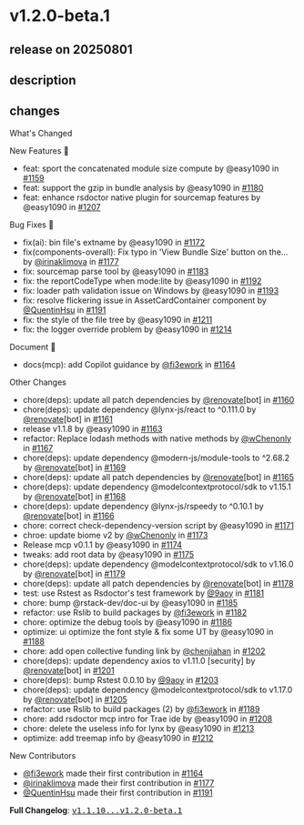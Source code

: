 # v1.2.0-beta.1

## release on 20250801
## description
## changes
What's Changed

New Features 🎉

* feat: sport the concatenated module size compute by @easy1090 in <a class="issue-link js-issue-link" data-error-text="Failed to load title" data-id="3206163092" data-permission-text="Title is private" data-url="https://github.com/web-infra-dev/rsdoctor/issues/1159" data-hovercard-type="pull_request" data-hovercard-url="/web-infra-dev/rsdoctor/pull/1159/hovercard" href="https://github.com/web-infra-dev/rsdoctor/pull/1159">#1159</a>
* feat: support the gzip in bundle analysis by @easy1090 in <a class="issue-link js-issue-link" data-error-text="Failed to load title" data-id="3247023421" data-permission-text="Title is private" data-url="https://github.com/web-infra-dev/rsdoctor/issues/1180" data-hovercard-type="pull_request" data-hovercard-url="/web-infra-dev/rsdoctor/pull/1180/hovercard" href="https://github.com/web-infra-dev/rsdoctor/pull/1180">#1180</a>
* feat: enhance rsdoctor native plugin for sourcemap features by @easy1090 in <a class="issue-link js-issue-link" data-error-text="Failed to load title" data-id="3276200789" data-permission-text="Title is private" data-url="https://github.com/web-infra-dev/rsdoctor/issues/1207" data-hovercard-type="pull_request" data-hovercard-url="/web-infra-dev/rsdoctor/pull/1207/hovercard" href="https://github.com/web-infra-dev/rsdoctor/pull/1207">#1207</a>

Bug Fixes 🐞

* fix(ai): bin file's extname by @easy1090 in <a class="issue-link js-issue-link" data-error-text="Failed to load title" data-id="3238665724" data-permission-text="Title is private" data-url="https://github.com/web-infra-dev/rsdoctor/issues/1172" data-hovercard-type="pull_request" data-hovercard-url="/web-infra-dev/rsdoctor/pull/1172/hovercard" href="https://github.com/web-infra-dev/rsdoctor/pull/1172">#1172</a>
* fix(components-overall): Fix typo in 'View Bundle Size' button on the… by <a class="user-mention notranslate" data-hovercard-type="user" data-hovercard-url="/users/irinaklimova/hovercard" data-octo-click="hovercard-link-click" data-octo-dimensions="link_type:self" href="https://github.com/irinaklimova">@irinaklimova</a> in <a class="issue-link js-issue-link" data-error-text="Failed to load title" data-id="3246385038" data-permission-text="Title is private" data-url="https://github.com/web-infra-dev/rsdoctor/issues/1177" data-hovercard-type="pull_request" data-hovercard-url="/web-infra-dev/rsdoctor/pull/1177/hovercard" href="https://github.com/web-infra-dev/rsdoctor/pull/1177">#1177</a>
* fix: sourcemap parse tool by @easy1090 in <a class="issue-link js-issue-link" data-error-text="Failed to load title" data-id="3248509964" data-permission-text="Title is private" data-url="https://github.com/web-infra-dev/rsdoctor/issues/1183" data-hovercard-type="pull_request" data-hovercard-url="/web-infra-dev/rsdoctor/pull/1183/hovercard" href="https://github.com/web-infra-dev/rsdoctor/pull/1183">#1183</a>
* fix: the reportCodeType when mode:lite by @easy1090 in <a class="issue-link js-issue-link" data-error-text="Failed to load title" data-id="3254993696" data-permission-text="Title is private" data-url="https://github.com/web-infra-dev/rsdoctor/issues/1192" data-hovercard-type="pull_request" data-hovercard-url="/web-infra-dev/rsdoctor/pull/1192/hovercard" href="https://github.com/web-infra-dev/rsdoctor/pull/1192">#1192</a>
* fix: loader path validation issue on Windows by @easy1090 in <a class="issue-link js-issue-link" data-error-text="Failed to load title" data-id="3255143744" data-permission-text="Title is private" data-url="https://github.com/web-infra-dev/rsdoctor/issues/1193" data-hovercard-type="pull_request" data-hovercard-url="/web-infra-dev/rsdoctor/pull/1193/hovercard" href="https://github.com/web-infra-dev/rsdoctor/pull/1193">#1193</a>
* fix: resolve flickering issue in AssetCardContainer component by <a class="user-mention notranslate" data-hovercard-type="user" data-hovercard-url="/users/QuentinHsu/hovercard" data-octo-click="hovercard-link-click" data-octo-dimensions="link_type:self" href="https://github.com/QuentinHsu">@QuentinHsu</a> in <a class="issue-link js-issue-link" data-error-text="Failed to load title" data-id="3253111278" data-permission-text="Title is private" data-url="https://github.com/web-infra-dev/rsdoctor/issues/1191" data-hovercard-type="pull_request" data-hovercard-url="/web-infra-dev/rsdoctor/pull/1191/hovercard" href="https://github.com/web-infra-dev/rsdoctor/pull/1191">#1191</a>
* fix: the style of the file tree by @easy1090 in <a class="issue-link js-issue-link" data-error-text="Failed to load title" data-id="3279050004" data-permission-text="Title is private" data-url="https://github.com/web-infra-dev/rsdoctor/issues/1211" data-hovercard-type="pull_request" data-hovercard-url="/web-infra-dev/rsdoctor/pull/1211/hovercard" href="https://github.com/web-infra-dev/rsdoctor/pull/1211">#1211</a>
* fix: the logger override problem by @easy1090 in <a class="issue-link js-issue-link" data-error-text="Failed to load title" data-id="3279815025" data-permission-text="Title is private" data-url="https://github.com/web-infra-dev/rsdoctor/issues/1214" data-hovercard-type="pull_request" data-hovercard-url="/web-infra-dev/rsdoctor/pull/1214/hovercard" href="https://github.com/web-infra-dev/rsdoctor/pull/1214">#1214</a>

Document 📖

* docs(mcp): add Copilot guidance by <a class="user-mention notranslate" data-hovercard-type="user" data-hovercard-url="/users/fi3ework/hovercard" data-octo-click="hovercard-link-click" data-octo-dimensions="link_type:self" href="https://github.com/fi3ework">@fi3ework</a> in <a class="issue-link js-issue-link" data-error-text="Failed to load title" data-id="3217785993" data-permission-text="Title is private" data-url="https://github.com/web-infra-dev/rsdoctor/issues/1164" data-hovercard-type="pull_request" data-hovercard-url="/web-infra-dev/rsdoctor/pull/1164/hovercard" href="https://github.com/web-infra-dev/rsdoctor/pull/1164">#1164</a>

Other Changes

* chore(deps): update all patch dependencies by <a class="user-mention notranslate" data-hovercard-type="user" data-hovercard-url="/users/renovate/hovercard" data-octo-click="hovercard-link-click" data-octo-dimensions="link_type:self" href="https://github.com/renovate">@renovate</a>[bot] in <a class="issue-link js-issue-link" data-error-text="Failed to load title" data-id="3207370516" data-permission-text="Title is private" data-url="https://github.com/web-infra-dev/rsdoctor/issues/1160" data-hovercard-type="pull_request" data-hovercard-url="/web-infra-dev/rsdoctor/pull/1160/hovercard" href="https://github.com/web-infra-dev/rsdoctor/pull/1160">#1160</a>
* chore(deps): update dependency @lynx-js/react to ^0.111.0 by <a class="user-mention notranslate" data-hovercard-type="user" data-hovercard-url="/users/renovate/hovercard" data-octo-click="hovercard-link-click" data-octo-dimensions="link_type:self" href="https://github.com/renovate">@renovate</a>[bot] in <a class="issue-link js-issue-link" data-error-text="Failed to load title" data-id="3207371349" data-permission-text="Title is private" data-url="https://github.com/web-infra-dev/rsdoctor/issues/1161" data-hovercard-type="pull_request" data-hovercard-url="/web-infra-dev/rsdoctor/pull/1161/hovercard" href="https://github.com/web-infra-dev/rsdoctor/pull/1161">#1161</a>
* release v1.1.8 by @easy1090 in <a class="issue-link js-issue-link" data-error-text="Failed to load title" data-id="3208235545" data-permission-text="Title is private" data-url="https://github.com/web-infra-dev/rsdoctor/issues/1163" data-hovercard-type="pull_request" data-hovercard-url="/web-infra-dev/rsdoctor/pull/1163/hovercard" href="https://github.com/web-infra-dev/rsdoctor/pull/1163">#1163</a>
* refactor: Replace lodash methods with native methods by <a class="user-mention notranslate" data-hovercard-type="user" data-hovercard-url="/users/wChenonly/hovercard" data-octo-click="hovercard-link-click" data-octo-dimensions="link_type:self" href="https://github.com/wChenonly">@wChenonly</a> in <a class="issue-link js-issue-link" data-error-text="Failed to load title" data-id="3227115346" data-permission-text="Title is private" data-url="https://github.com/web-infra-dev/rsdoctor/issues/1167" data-hovercard-type="pull_request" data-hovercard-url="/web-infra-dev/rsdoctor/pull/1167/hovercard" href="https://github.com/web-infra-dev/rsdoctor/pull/1167">#1167</a>
* chore(deps): update dependency @modern-js/module-tools to ^2.68.2 by <a class="user-mention notranslate" data-hovercard-type="user" data-hovercard-url="/users/renovate/hovercard" data-octo-click="hovercard-link-click" data-octo-dimensions="link_type:self" href="https://github.com/renovate">@renovate</a>[bot] in <a class="issue-link js-issue-link" data-error-text="Failed to load title" data-id="3227240727" data-permission-text="Title is private" data-url="https://github.com/web-infra-dev/rsdoctor/issues/1169" data-hovercard-type="pull_request" data-hovercard-url="/web-infra-dev/rsdoctor/pull/1169/hovercard" href="https://github.com/web-infra-dev/rsdoctor/pull/1169">#1169</a>
* chore(deps): update all patch dependencies by <a class="user-mention notranslate" data-hovercard-type="user" data-hovercard-url="/users/renovate/hovercard" data-octo-click="hovercard-link-click" data-octo-dimensions="link_type:self" href="https://github.com/renovate">@renovate</a>[bot] in <a class="issue-link js-issue-link" data-error-text="Failed to load title" data-id="3227100429" data-permission-text="Title is private" data-url="https://github.com/web-infra-dev/rsdoctor/issues/1165" data-hovercard-type="pull_request" data-hovercard-url="/web-infra-dev/rsdoctor/pull/1165/hovercard" href="https://github.com/web-infra-dev/rsdoctor/pull/1165">#1165</a>
* chore(deps): update dependency @modelcontextprotocol/sdk to v1.15.1 by <a class="user-mention notranslate" data-hovercard-type="user" data-hovercard-url="/users/renovate/hovercard" data-octo-click="hovercard-link-click" data-octo-dimensions="link_type:self" href="https://github.com/renovate">@renovate</a>[bot] in <a class="issue-link js-issue-link" data-error-text="Failed to load title" data-id="3227239791" data-permission-text="Title is private" data-url="https://github.com/web-infra-dev/rsdoctor/issues/1168" data-hovercard-type="pull_request" data-hovercard-url="/web-infra-dev/rsdoctor/pull/1168/hovercard" href="https://github.com/web-infra-dev/rsdoctor/pull/1168">#1168</a>
* chore(deps): update dependency @lynx-js/rspeedy to ^0.10.1 by <a class="user-mention notranslate" data-hovercard-type="user" data-hovercard-url="/users/renovate/hovercard" data-octo-click="hovercard-link-click" data-octo-dimensions="link_type:self" href="https://github.com/renovate">@renovate</a>[bot] in <a class="issue-link js-issue-link" data-error-text="Failed to load title" data-id="3227101676" data-permission-text="Title is private" data-url="https://github.com/web-infra-dev/rsdoctor/issues/1166" data-hovercard-type="pull_request" data-hovercard-url="/web-infra-dev/rsdoctor/pull/1166/hovercard" href="https://github.com/web-infra-dev/rsdoctor/pull/1166">#1166</a>
* chore: correct check-dependency-version script by @easy1090 in <a class="issue-link js-issue-link" data-error-text="Failed to load title" data-id="3238255857" data-permission-text="Title is private" data-url="https://github.com/web-infra-dev/rsdoctor/issues/1171" data-hovercard-type="pull_request" data-hovercard-url="/web-infra-dev/rsdoctor/pull/1171/hovercard" href="https://github.com/web-infra-dev/rsdoctor/pull/1171">#1171</a>
* chroe: update biome v2 by <a class="user-mention notranslate" data-hovercard-type="user" data-hovercard-url="/users/wChenonly/hovercard" data-octo-click="hovercard-link-click" data-octo-dimensions="link_type:self" href="https://github.com/wChenonly">@wChenonly</a> in <a class="issue-link js-issue-link" data-error-text="Failed to load title" data-id="3241709033" data-permission-text="Title is private" data-url="https://github.com/web-infra-dev/rsdoctor/issues/1173" data-hovercard-type="pull_request" data-hovercard-url="/web-infra-dev/rsdoctor/pull/1173/hovercard" href="https://github.com/web-infra-dev/rsdoctor/pull/1173">#1173</a>
* Release mcp v0.1.1 by @easy1090 in <a class="issue-link js-issue-link" data-error-text="Failed to load title" data-id="3241760394" data-permission-text="Title is private" data-url="https://github.com/web-infra-dev/rsdoctor/issues/1174" data-hovercard-type="pull_request" data-hovercard-url="/web-infra-dev/rsdoctor/pull/1174/hovercard" href="https://github.com/web-infra-dev/rsdoctor/pull/1174">#1174</a>
* tweaks: add root data by @easy1090 in <a class="issue-link js-issue-link" data-error-text="Failed to load title" data-id="3242294054" data-permission-text="Title is private" data-url="https://github.com/web-infra-dev/rsdoctor/issues/1175" data-hovercard-type="pull_request" data-hovercard-url="/web-infra-dev/rsdoctor/pull/1175/hovercard" href="https://github.com/web-infra-dev/rsdoctor/pull/1175">#1175</a>
* chore(deps): update dependency @modelcontextprotocol/sdk to v1.16.0 by <a class="user-mention notranslate" data-hovercard-type="user" data-hovercard-url="/users/renovate/hovercard" data-octo-click="hovercard-link-click" data-octo-dimensions="link_type:self" href="https://github.com/renovate">@renovate</a>[bot] in <a class="issue-link js-issue-link" data-error-text="Failed to load title" data-id="3247011243" data-permission-text="Title is private" data-url="https://github.com/web-infra-dev/rsdoctor/issues/1179" data-hovercard-type="pull_request" data-hovercard-url="/web-infra-dev/rsdoctor/pull/1179/hovercard" href="https://github.com/web-infra-dev/rsdoctor/pull/1179">#1179</a>
* chore(deps): update all patch dependencies by <a class="user-mention notranslate" data-hovercard-type="user" data-hovercard-url="/users/renovate/hovercard" data-octo-click="hovercard-link-click" data-octo-dimensions="link_type:self" href="https://github.com/renovate">@renovate</a>[bot] in <a class="issue-link js-issue-link" data-error-text="Failed to load title" data-id="3247010649" data-permission-text="Title is private" data-url="https://github.com/web-infra-dev/rsdoctor/issues/1178" data-hovercard-type="pull_request" data-hovercard-url="/web-infra-dev/rsdoctor/pull/1178/hovercard" href="https://github.com/web-infra-dev/rsdoctor/pull/1178">#1178</a>
* test: use Rstest as Rsdoctor's test framework by <a class="user-mention notranslate" data-hovercard-type="user" data-hovercard-url="/users/9aoy/hovercard" data-octo-click="hovercard-link-click" data-octo-dimensions="link_type:self" href="https://github.com/9aoy">@9aoy</a> in <a class="issue-link js-issue-link" data-error-text="Failed to load title" data-id="3247599131" data-permission-text="Title is private" data-url="https://github.com/web-infra-dev/rsdoctor/issues/1181" data-hovercard-type="pull_request" data-hovercard-url="/web-infra-dev/rsdoctor/pull/1181/hovercard" href="https://github.com/web-infra-dev/rsdoctor/pull/1181">#1181</a>
* chore: bump @rstack-dev/doc-ui by @easy1090 in <a class="issue-link js-issue-link" data-error-text="Failed to load title" data-id="3250862971" data-permission-text="Title is private" data-url="https://github.com/web-infra-dev/rsdoctor/issues/1185" data-hovercard-type="pull_request" data-hovercard-url="/web-infra-dev/rsdoctor/pull/1185/hovercard" href="https://github.com/web-infra-dev/rsdoctor/pull/1185">#1185</a>
* refactor: use Rslib to build packages by <a class="user-mention notranslate" data-hovercard-type="user" data-hovercard-url="/users/fi3ework/hovercard" data-octo-click="hovercard-link-click" data-octo-dimensions="link_type:self" href="https://github.com/fi3ework">@fi3ework</a> in <a class="issue-link js-issue-link" data-error-text="Failed to load title" data-id="3248477435" data-permission-text="Title is private" data-url="https://github.com/web-infra-dev/rsdoctor/issues/1182" data-hovercard-type="pull_request" data-hovercard-url="/web-infra-dev/rsdoctor/pull/1182/hovercard" href="https://github.com/web-infra-dev/rsdoctor/pull/1182">#1182</a>
* chore: optimize the debug tools by @easy1090 in <a class="issue-link js-issue-link" data-error-text="Failed to load title" data-id="3250879076" data-permission-text="Title is private" data-url="https://github.com/web-infra-dev/rsdoctor/issues/1186" data-hovercard-type="pull_request" data-hovercard-url="/web-infra-dev/rsdoctor/pull/1186/hovercard" href="https://github.com/web-infra-dev/rsdoctor/pull/1186">#1186</a>
* optimize: ui optimize the font style & fix some UT by @easy1090 in <a class="issue-link js-issue-link" data-error-text="Failed to load title" data-id="3252203306" data-permission-text="Title is private" data-url="https://github.com/web-infra-dev/rsdoctor/issues/1188" data-hovercard-type="pull_request" data-hovercard-url="/web-infra-dev/rsdoctor/pull/1188/hovercard" href="https://github.com/web-infra-dev/rsdoctor/pull/1188">#1188</a>
* chore: add open collective funding link by <a class="user-mention notranslate" data-hovercard-type="user" data-hovercard-url="/users/chenjiahan/hovercard" data-octo-click="hovercard-link-click" data-octo-dimensions="link_type:self" href="https://github.com/chenjiahan">@chenjiahan</a> in <a class="issue-link js-issue-link" data-error-text="Failed to load title" data-id="3258336449" data-permission-text="Title is private" data-url="https://github.com/web-infra-dev/rsdoctor/issues/1202" data-hovercard-type="pull_request" data-hovercard-url="/web-infra-dev/rsdoctor/pull/1202/hovercard" href="https://github.com/web-infra-dev/rsdoctor/pull/1202">#1202</a>
* chore(deps): update dependency axios to v1.11.0 [security] by <a class="user-mention notranslate" data-hovercard-type="user" data-hovercard-url="/users/renovate/hovercard" data-octo-click="hovercard-link-click" data-octo-dimensions="link_type:self" href="https://github.com/renovate">@renovate</a>[bot] in <a class="issue-link js-issue-link" data-error-text="Failed to load title" data-id="3257623603" data-permission-text="Title is private" data-url="https://github.com/web-infra-dev/rsdoctor/issues/1201" data-hovercard-type="pull_request" data-hovercard-url="/web-infra-dev/rsdoctor/pull/1201/hovercard" href="https://github.com/web-infra-dev/rsdoctor/pull/1201">#1201</a>
* chore(deps): bump Rstest 0.0.10 by <a class="user-mention notranslate" data-hovercard-type="user" data-hovercard-url="/users/9aoy/hovercard" data-octo-click="hovercard-link-click" data-octo-dimensions="link_type:self" href="https://github.com/9aoy">@9aoy</a> in <a class="issue-link js-issue-link" data-error-text="Failed to load title" data-id="3259648755" data-permission-text="Title is private" data-url="https://github.com/web-infra-dev/rsdoctor/issues/1203" data-hovercard-type="pull_request" data-hovercard-url="/web-infra-dev/rsdoctor/pull/1203/hovercard" href="https://github.com/web-infra-dev/rsdoctor/pull/1203">#1203</a>
* chore(deps): update dependency @modelcontextprotocol/sdk to v1.17.0 by <a class="user-mention notranslate" data-hovercard-type="user" data-hovercard-url="/users/renovate/hovercard" data-octo-click="hovercard-link-click" data-octo-dimensions="link_type:self" href="https://github.com/renovate">@renovate</a>[bot] in <a class="issue-link js-issue-link" data-error-text="Failed to load title" data-id="3267923310" data-permission-text="Title is private" data-url="https://github.com/web-infra-dev/rsdoctor/issues/1205" data-hovercard-type="pull_request" data-hovercard-url="/web-infra-dev/rsdoctor/pull/1205/hovercard" href="https://github.com/web-infra-dev/rsdoctor/pull/1205">#1205</a>
* refactor: use Rslib to build packages (2) by <a class="user-mention notranslate" data-hovercard-type="user" data-hovercard-url="/users/fi3ework/hovercard" data-octo-click="hovercard-link-click" data-octo-dimensions="link_type:self" href="https://github.com/fi3ework">@fi3ework</a> in <a class="issue-link js-issue-link" data-error-text="Failed to load title" data-id="3252445634" data-permission-text="Title is private" data-url="https://github.com/web-infra-dev/rsdoctor/issues/1189" data-hovercard-type="pull_request" data-hovercard-url="/web-infra-dev/rsdoctor/pull/1189/hovercard" href="https://github.com/web-infra-dev/rsdoctor/pull/1189">#1189</a>
* chore: add rsdoctor mcp intro for Trae ide by @easy1090 in <a class="issue-link js-issue-link" data-error-text="Failed to load title" data-id="3276614599" data-permission-text="Title is private" data-url="https://github.com/web-infra-dev/rsdoctor/issues/1208" data-hovercard-type="pull_request" data-hovercard-url="/web-infra-dev/rsdoctor/pull/1208/hovercard" href="https://github.com/web-infra-dev/rsdoctor/pull/1208">#1208</a>
* chore: delete the useless info for lynx by @easy1090 in <a class="issue-link js-issue-link" data-error-text="Failed to load title" data-id="3279789169" data-permission-text="Title is private" data-url="https://github.com/web-infra-dev/rsdoctor/issues/1213" data-hovercard-type="pull_request" data-hovercard-url="/web-infra-dev/rsdoctor/pull/1213/hovercard" href="https://github.com/web-infra-dev/rsdoctor/pull/1213">#1213</a>
* optimize: add treemap info by @easy1090 in <a class="issue-link js-issue-link" data-error-text="Failed to load title" data-id="3279712270" data-permission-text="Title is private" data-url="https://github.com/web-infra-dev/rsdoctor/issues/1212" data-hovercard-type="pull_request" data-hovercard-url="/web-infra-dev/rsdoctor/pull/1212/hovercard" href="https://github.com/web-infra-dev/rsdoctor/pull/1212">#1212</a>

New Contributors

* <a class="user-mention notranslate" data-hovercard-type="user" data-hovercard-url="/users/fi3ework/hovercard" data-octo-click="hovercard-link-click" data-octo-dimensions="link_type:self" href="https://github.com/fi3ework">@fi3ework</a> made their first contribution in <a class="issue-link js-issue-link" data-error-text="Failed to load title" data-id="3217785993" data-permission-text="Title is private" data-url="https://github.com/web-infra-dev/rsdoctor/issues/1164" data-hovercard-type="pull_request" data-hovercard-url="/web-infra-dev/rsdoctor/pull/1164/hovercard" href="https://github.com/web-infra-dev/rsdoctor/pull/1164">#1164</a>
* <a class="user-mention notranslate" data-hovercard-type="user" data-hovercard-url="/users/irinaklimova/hovercard" data-octo-click="hovercard-link-click" data-octo-dimensions="link_type:self" href="https://github.com/irinaklimova">@irinaklimova</a> made their first contribution in <a class="issue-link js-issue-link" data-error-text="Failed to load title" data-id="3246385038" data-permission-text="Title is private" data-url="https://github.com/web-infra-dev/rsdoctor/issues/1177" data-hovercard-type="pull_request" data-hovercard-url="/web-infra-dev/rsdoctor/pull/1177/hovercard" href="https://github.com/web-infra-dev/rsdoctor/pull/1177">#1177</a>
* <a class="user-mention notranslate" data-hovercard-type="user" data-hovercard-url="/users/QuentinHsu/hovercard" data-octo-click="hovercard-link-click" data-octo-dimensions="link_type:self" href="https://github.com/QuentinHsu">@QuentinHsu</a> made their first contribution in <a class="issue-link js-issue-link" data-error-text="Failed to load title" data-id="3253111278" data-permission-text="Title is private" data-url="https://github.com/web-infra-dev/rsdoctor/issues/1191" data-hovercard-type="pull_request" data-hovercard-url="/web-infra-dev/rsdoctor/pull/1191/hovercard" href="https://github.com/web-infra-dev/rsdoctor/pull/1191">#1191</a>

<strong>Full Changelog</strong>: <a class="commit-link" href="https://github.com/web-infra-dev/rsdoctor/compare/v1.1.10...v1.2.0-beta.1"><tt>v1.1.10...v1.2.0-beta.1</tt></a>

